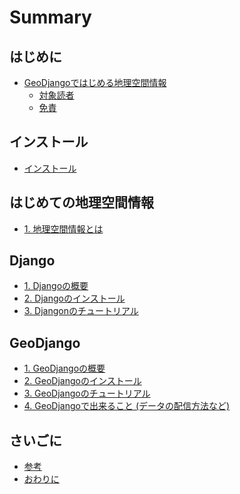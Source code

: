 Summary
========

## はじめに
* [GeoDjangoではじめる地理空間情報](README.md)
    * [対象読者](README.md#対象読者)
    * [免責](README.md#免責)

## インストール
* [インストール](INSTALL/INSTALL.md)

## はじめての地理空間情報
* [1. 地理空間情報とは](geo/README.md.md)

## Django
* [1. Djangoの概要](django/README.md.md)
* [2. Djangoのインストール](django/install.md)
* [3. Djangonのチュートリアル](django/tutorial.md)

## GeoDjango
* [1. GeoDjangoの概要](geodjango/README.md.md)
* [2. GeoDjangoのインストール](geodjango/install.md)
* [3. GeoDjangoのチュートリアル](geodjango/tutorial.md)
* [4. GeoDjangoで出来ること (データの配信方法など)](geodjango/tips.md)

## さいごに
* [参考](contents/reference.md)
* [おわりに](contents/postscript.md)
